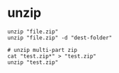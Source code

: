 # unzip

```shell
unzip "file.zip"
unzip "file.zip" -d "dest-folder"
```

```shell
# unzip multi-part zip
cat "test.zip*" > "test.zip"
unzip "test.zip"
```
